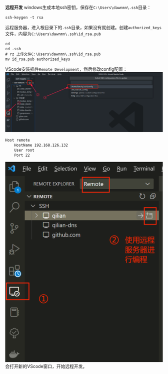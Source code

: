 **远程开发**
windows生成本地ssh密钥，保存在`C:\Users\dawnmn\.ssh`目录：
```
ssh-keygen -t rsa
```
远程服务器，进入根目录下的`.ssh`目录，如果没有就创建。创建`authorized_keys`文件，内容为`C:\Users\dawnmn\.ssh\id_rsa.pub`
```
cd
cd .ssh
# rz 上传文件C:\Users\dawnmn\.ssh\id_rsa.pub
mv id_rsa.pub authorized_keys
```
VScode安装插件`Remote Development`，然后修改config配置：
![](../images/screenshot_1680256819380.png)
```
Host remote
    HostName 192.168.126.132
    User root
    Port 22
```
![](../images/screenshot_1680256995523.png)
会打开新的VScode窗口，开始远程开发。